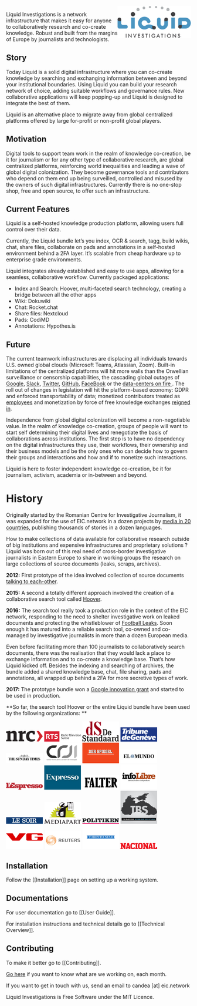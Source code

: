 
<img src="https://github.com/liquidinvestigations/docs-img/blob/main/liquid%20logo.png" width=200 align=right>


Liquid Investigations is a network infrastructure that makes it easy for anyone to collaboratively research and co-create knowledge. Robust and built from the margins of Europe by journalists and technologists. 

## Story 

Today Liquid is a solid digital infrastructure where you can co-create knowledge by searching and exchanging information between and beyond your institutional boundaries. Using Liquid you can build your research network of choice, adding suitable workflows and governance rules. New collaborative applications will keep popping-up and Liquid is designed to integrate the best of them.  

Liquid is an alternative place to migrate away from global centralized platforms offered by large for-profit or non-profit global players. 

## Motivation 

Digital tools to support team work in the realm of knowledge co-creation, be it for journalism or for any other type of collaborative research, are global centralized platforms, reinforcing world inequalities and leading a wave of global digital colonization. They become governance tools and contributors who depend on them end up being surveilled, controlled and misused by the owners of such digital infrastructures. Currently there is no one-stop shop, free and open source, to offer such an infrastructure.  

## Current Features 

Liquid is a self-hosted knowledge production platform, allowing users full control over their data. 

Currently, the Liquid bundle let’s you index, OCR & search, tagg, build wikis, chat, share files, collaborate on pads and annotations in a self-hosted environment behind a 2FA layer. It’s scalable from cheap hardware up to enterprise grade environments.

Liquid integrates already established and easy to use apps, allowing for a seamless, collaborative workflow. Currently packaged applications:
* Index and Search: Hoover, multi-faceted search technology, creating a bridge between all the other apps
* Wiki: Dokuwiki
* Chat: Rocket.chat 
* Share files: Nextcloud
* Pads: CodiMD
* Annotations: Hypothes.is 

## Future

The current teamwork infrastructures are displacing all individuals towards U.S. owned global clouds (Microsoft Teams, Atlassian, Zoom). Built-in limitations of the centralized platforms will hit more walls than the Orwellian surveillance or censorship capabilities, the cascading global outages of [Google](https://www.theguardian.com/technology/2020/dec/14/google-suffers-worldwide-outage-with-gmail-youtube-and-other-services-down), [Slack](https://www.theverge.com/2021/1/4/22213105/slack-outage-down-2021-server-error), [Twitter](https://www.theguardian.com/world/2020/oct/16/twitter-outage-social-media-platform-goes-down-across-the-world), [GitHub](https://www.zdnet.com/article/github-hit-with-multiple-back-to-back-outages/ ), [FaceBook](https://www.reuters.com/article/us-facebook-outages-idUSKBN2BB232) or the [data-centers on fire ](https://www.dna.fr/faits-divers-justice/2021/03/10/strasbourg-important-incendie-dans-une-entreprise-situee-sur-un-site-seveso-au-port-du-rhin).
The roll out of changes in legislation will hit the platform-based economy: GDPR and enforced transportability of data; monetized contributors treated as [employees](https://www.ft.com/content/73be294b-a43d-4387-aced-7b5cb0d91007) and monetization by force of free knowledge exchanges [reigned in](https://www.bbc.com/news/world-australia-56163550).  

Independence from global digital colonization will become a non-negotiable value. In the realm of knowledge co-creation, groups of people will want to start self determining their digital lives and renegotiate the basis of collaborations across institutions. The first step is to have no dependency on the digital infrastructures they use, their workflows, their ownership and their business models and be the only ones who can decide how to govern their groups and interactions and how and if to monetize such interactions. 

Liquid is here to foster independent knowledge co-creation, be it for journalism, activism, academia or in-between and beyond. 

# History 

Originally started by the Romanian Centre for Investigative Journalism, it was expanded for the use of EIC.network in a dozen projects by [media in 20 countries](https://niemanreports.org/articles/an-investigative-toolkit-for-the-post-snowden-era/), publishing thousands of stories in a dozen languages. 

How to make collections of data available for collaborative research outside of big institutions and expensive infrastructures and proprietary solutions ? Liquid was born out of this real need of cross-border investigative journalists in Eastern Europe to share in working groups the research on large collections of source documents (leaks, scraps, archives). 

**2012:** First prototype of the idea involved collection of source documents [talking to each-other](https://web.archive.org/web/20201229143041/http://thesponge.eu/index.php?idT=3&idC=3&idRec=1181&recType=story). 

**2015:** A second a totally different approach involved the creation of a collaborative search tool called [Hoover](https://web.archive.org/web/20201229142931/http://thesponge.eu/index.php?idT=3&idC=3&idRec=1196&recType=story). 

**2016:** The search tool really took a production role in the context of the EIC network, responding to the need to shelter investigative work on leaked documents and protecting the whistleblower of [Football Leaks](https://web.archive.org/web/20210129082633/https://eic.network/projects/football-leaks-continues). Soon enough it has matured into a reliable search tool, co-owned and co-managed by investigative journalists in more than a dozen European media.  

Even before facilitating more than 100 journalists to collaboratively search documents, there was the realisation that they would lack a place to exchange information and to co-create a knowledge base. That’s how Liquid kicked off. Besides the indexing and searching of archives, the bundle added a shared knowledge base, chat, file sharing, pads and annotations, all wrapped up behind a 2FA for more secretive types of work. 

**2017:** The prototype bundle won a [Google innovation grant](https://newsinitiative.withgoogle.com/dnifund/insights/liquid-investigations-helping-journalists-collaborate-safely-scale/) and started to be used in production. 

**So far, the search tool Hoover or the entire Liquid bundle have been used by the following organizations: **

<img src="https://github.com/liquidinvestigations/docs-img/blob/main/logo%20NRC.jpg" width=100>
<img src="https://github.com/liquidinvestigations/docs-img/blob/main/logo%20RTS.jpg" width=100>
<img src="https://github.com/liquidinvestigations/docs-img/blob/main/logo%20Standaard.png" width=100>
<img src="https://github.com/liquidinvestigations/docs-img/blob/main/logo%20TdG.png" width=100>
<img src="https://github.com/liquidinvestigations/docs-img/blob/main/logo%20The%20Sunday%20Times%20logo.JPG" width=100>
<img src="https://github.com/liquidinvestigations/docs-img/blob/main/logo%20crji.jpg" width=100>
<img src="https://github.com/liquidinvestigations/docs-img/blob/main/logo%20der%20spiegel.png" width=100>
<img src="https://github.com/liquidinvestigations/docs-img/blob/main/logo%20el-mundo.jpg" width=100>
<img src="https://github.com/liquidinvestigations/docs-img/blob/main/logo%20espresso.png" width=100>
<img src="https://github.com/liquidinvestigations/docs-img/blob/main/logo%20expresso.png" width=100>
<img src="https://github.com/liquidinvestigations/docs-img/blob/main/logo%20falter.jpg" width=100>
<img src="https://github.com/liquidinvestigations/docs-img/blob/main/logo%20infoLibre.png" width=100>
<img src="https://github.com/liquidinvestigations/docs-img/blob/main/logo%20le-soir.jpg" width=100>
<img src="https://github.com/liquidinvestigations/docs-img/blob/main/logo%20mediapart.png" width=100>
<img src="https://github.com/liquidinvestigations/docs-img/blob/main/logo%20politiken.jpg" width=100>
<img src="https://github.com/liquidinvestigations/docs-img/blob/main/logo%20tbs.jpg" width=100>
<img src="https://github.com/liquidinvestigations/docs-img/blob/main/logo%20vg.png" width=100>
<img src="https://github.com/liquidinvestigations/docs-img/blob/main/logo%20reuters.png" width=100>
<img src="https://github.com/liquidinvestigations/docs-img/blob/main/logo%20Toronto_Star.png" width=100>
<img src="https://github.com/liquidinvestigations/docs-img/blob/main/logo%20NACIONAL.jpeg" width=100>



## Installation 

Follow the [[Installation]] page on setting up a working system.

## Documentations 

For user documentation go to [[User Guide]].

For installation instructions and technical details go to [[Technical Overview]].

## Contributing 

To make it better go to [[Contributing]].

[Go here](https://github.com/liquidinvestigations/node/blob/master/CHANGELOG.md) if you want to know what are we working on, each month. 

If you want to get in touch with us, send an email to candea [at] eic.network 

Liquid Investigations is Free Software under the MIT Licence. 

